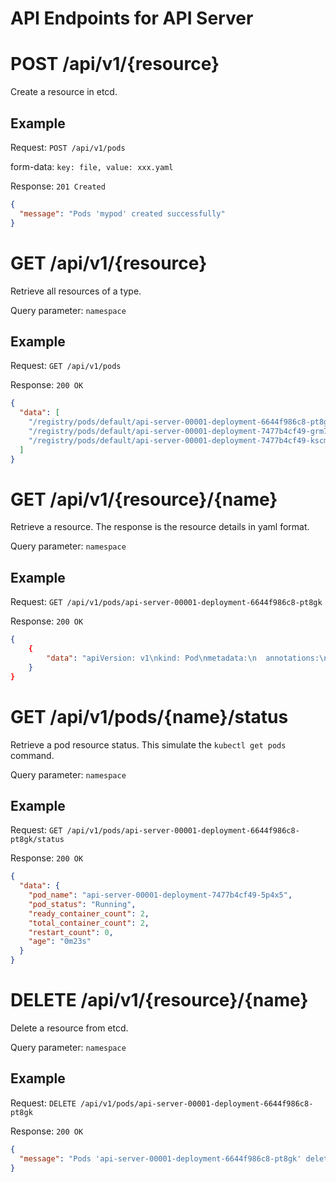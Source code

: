 # API Endpoints for API Server

# POST /api/v1/{resource}

Create a resource in etcd.

## Example

Request: `POST /api/v1/pods`

form-data:
`key: file, value: xxx.yaml`

Response: `201 Created`

```json
{
  "message": "Pods 'mypod' created successfully"
}
```

# GET /api/v1/{resource}

Retrieve all resources of a type.

Query parameter: `namespace`

## Example

Request: `GET /api/v1/pods`

Response: `200 OK`

```json
{
  "data": [
    "/registry/pods/default/api-server-00001-deployment-6644f986c8-pt8gk",
    "/registry/pods/default/api-server-00001-deployment-7477b4cf49-grm75",
    "/registry/pods/default/api-server-00001-deployment-7477b4cf49-kscms"
  ]
}
```

# GET /api/v1/{resource}/{name}

Retrieve a resource. The response is the resource details in yaml format.

Query parameter: `namespace`

## Example

Request: `GET /api/v1/pods/api-server-00001-deployment-6644f986c8-pt8gk`

Response: `200 OK`

```json
{
    {
        "data": "apiVersion: v1\nkind: Pod\nmetadata:\n  annotations:\n..."
    }
}
```

# GET /api/v1/pods/{name}/status

Retrieve a pod resource status. This simulate the `kubectl get pods` command.

Query parameter: `namespace`

## Example

Request: `GET /api/v1/pods/api-server-00001-deployment-6644f986c8-pt8gk/status`

Response: `200 OK`

```json
{
  "data": {
    "pod_name": "api-server-00001-deployment-7477b4cf49-5p4x5",
    "pod_status": "Running",
    "ready_container_count": 2,
    "total_container_count": 2,
    "restart_count": 0,
    "age": "0m23s"
  }
}
```

# DELETE /api/v1/{resource}/{name}

Delete a resource from etcd.

Query parameter: `namespace`

## Example

Request: `DELETE /api/v1/pods/api-server-00001-deployment-6644f986c8-pt8gk`

Response: `200 OK`

```json
{
  "message": "Pods 'api-server-00001-deployment-6644f986c8-pt8gk' deleted successfully"
}
```
